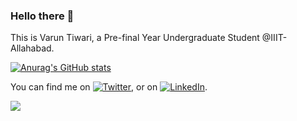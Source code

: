 ### Hello there 👋

This is Varun Tiwari, a Pre-final Year Undergraduate Student @IIIT-Allahabad.

[![Anurag's GitHub stats](https://github-readme-stats.vercel.app/api?username=VarunT11&count_private=true&show_icons=true)](https://github.com/anuraghazra/github-readme-stats)


You can find me on [![Twitter][1.2]][1], or on [![LinkedIn][2.2]][2].

<!-- Icons -->

[1.2]: http://i.imgur.com/wWzX9uB.png (twitter icon without padding)
[2.2]: https://raw.githubusercontent.com/MartinHeinz/MartinHeinz/master/linkedin-3-16.png (LinkedIn icon without padding)

<!-- Links to your social media accounts -->

[1]: https://twitter.com/iamvt11/
[2]: https://www.linkedin.com/in/iamvt11/

![](https://komarev.com/ghpvc/?username=VarunT11)
